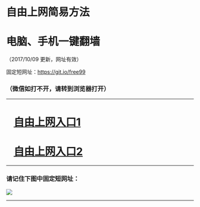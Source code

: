 ﻿# 自由上网简易方法

# 电脑、手机一键翻墙

（2017/10/09 更新，网址有效）

固定短网址：https://git.io/free99

### （微信如打不开，请转到浏览器打开）


***





# &nbsp;&nbsp; <a href="http://ft892528849.fwq-tz-1001.info/fwqtz01.html?t=100900113275 " target="_blank">自由上网入口1</a>
# &nbsp;&nbsp; <a href="http://ft2147227706.fwq-tz-1002.info/fwqtz02.html?t=100900126180 " target="_blank">自由上网入口2</a>
***

### 请记住下图中固定短网址：

<img src="https://s3-us-west-2.amazonaws.com/fwq-1001/yjfq-20170905okok.png" /> 


***

